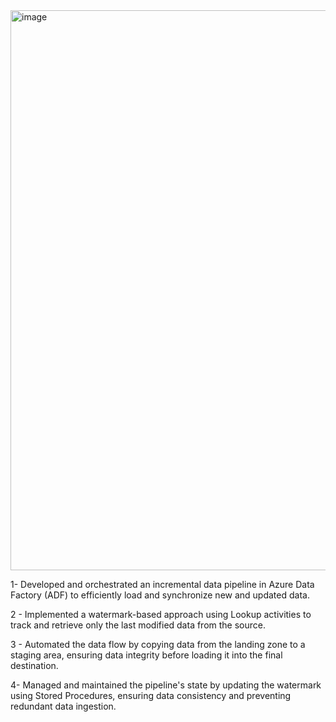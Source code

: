 <img width="1919" height="896" alt="image" src="https://github.com/user-attachments/assets/700d083b-795f-4696-a9b3-4d9b58b5bfcb" />



1- Developed and orchestrated an incremental data pipeline in Azure Data Factory (ADF) to efficiently load and synchronize new and updated data.

2 - Implemented a watermark-based approach using Lookup activities to track and retrieve only the last modified data from the source.

3 - Automated the data flow by copying data from the landing zone to a staging area, ensuring data integrity before loading it into the final destination.

4- Managed and maintained the pipeline's state by updating the watermark using Stored Procedures, ensuring data consistency and preventing redundant data ingestion.
